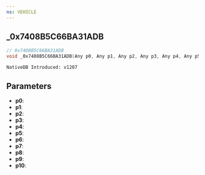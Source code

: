 ```yaml
---
ns: VEHICLE
---
```

## _0x7408B5C66BA31ADB

```c
// 0x7408B5C66BA31ADB
void _0x7408B5C66BA31ADB(Any p0, Any p1, Any p2, Any p3, Any p4, Any p5, Any p6, Any p7, Any p8, Any p9, Any p10);
```

```
NativeDB Introduced: v1207
```

## Parameters
* **p0**:
* **p1**:
* **p2**:
* **p3**:
* **p4**:
* **p5**:
* **p6**:
* **p7**:
* **p8**:
* **p9**:
* **p10**:
